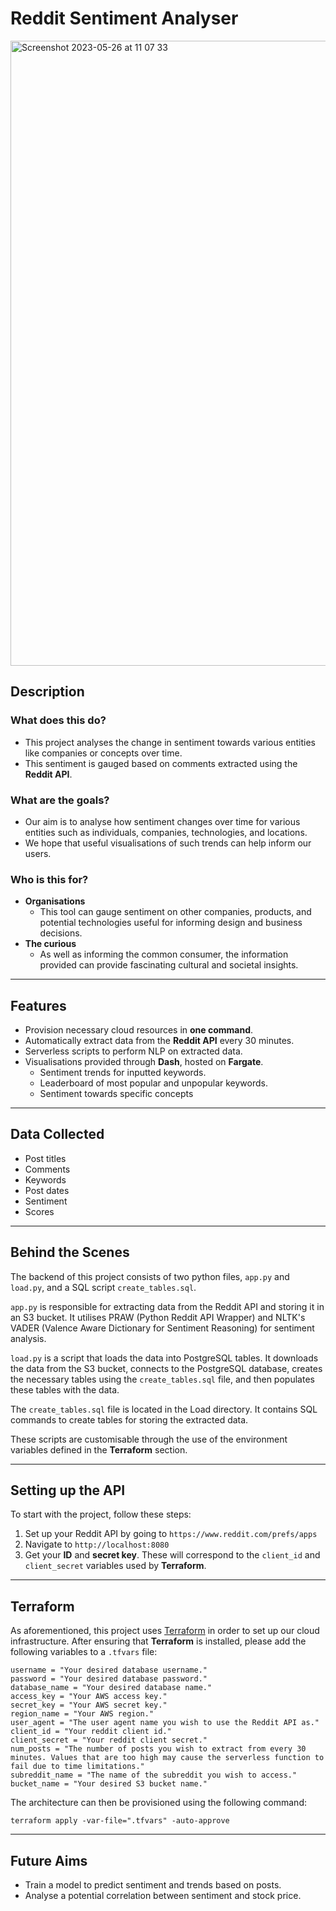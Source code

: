 # Reddit Sentiment Analyser

<img width="1000" alt="Screenshot 2023-05-26 at 11 07 33" src="https://github.com/a-s-fernando/reddit-sentiment/assets/76485041/630a550c-d1b9-4201-ab42-8e7d0c81049a">

## Description

### What does this do?

- This project analyses the change in sentiment towards various entities like companies or concepts over time.
- This sentiment is gauged based on comments extracted using the **Reddit API**.

### What are the goals?

- Our aim is to analyse how sentiment changes over time for various entities such as individuals, companies, technologies, and locations.
- We hope that useful visualisations of such trends can help inform our users.

### Who is this for?

- **Organisations**
  - This tool can gauge sentiment on other companies, products, and potential technologies useful for informing design and business decisions.
- **The curious**
  - As well as informing the common consumer, the information provided can provide fascinating cultural and societal insights.

---

## Features

- Provision necessary cloud resources in **one command**.
- Automatically extract data from the **Reddit API** every 30 minutes.
- Serverless scripts to perform NLP on extracted data.
- Visualisations provided through **Dash**, hosted on **Fargate**.
  - Sentiment trends for inputted keywords.
  - Leaderboard of most popular and unpopular keywords.
  - Sentiment towards specific concepts

---

## Data Collected

- Post titles
- Comments
- Keywords
- Post dates
- Sentiment
- Scores

---

## Behind the Scenes

The backend of this project consists of two python files, `app.py` and `load.py`, and a SQL script `create_tables.sql`.

`app.py` is responsible for extracting data from the Reddit API and storing it in an S3 bucket. It utilises PRAW (Python Reddit API Wrapper) and NLTK's VADER (Valence Aware Dictionary for Sentiment Reasoning) for sentiment analysis.

`load.py` is a script that loads the data into PostgreSQL tables. It downloads the data from the S3 bucket, connects to the PostgreSQL database, creates the necessary tables using the `create_tables.sql` file, and then populates these tables with the data.

The `create_tables.sql` file is located in the Load directory. It contains SQL commands to create tables for storing the extracted data.

These scripts are customisable through the use of the environment variables defined in the **Terraform** section.

---

## Setting up the API

To start with the project, follow these steps:

1. Set up your Reddit API by going to `https://www.reddit.com/prefs/apps`
2. Navigate to `http://localhost:8080`
3. Get your **ID** and **secret key**. These will correspond to the `client_id` and `client_secret` variables used by **Terraform**.

---

## Terraform

As aforementioned, this project uses [Terraform](https://www.terraform.io/) in order to set up our cloud infrastructure.
After ensuring that **Terraform** is installed, please add the following variables to a `.tfvars` file:

```
username = "Your desired database username."
password = "Your desired database password."
database_name = "Your desired database name."
access_key = "Your AWS access key."
secret_key = "Your AWS secret key."
region_name = "Your AWS region."
user_agent = "The user agent name you wish to use the Reddit API as."
client_id = "Your reddit client id."
client_secret = "Your reddit client secret."
num_posts = "The number of posts you wish to extract from every 30 minutes. Values that are too high may cause the serverless function to fail due to time limitations."
subreddit_name = "The name of the subreddit you wish to access."
bucket_name = "Your desired S3 bucket name."
```

The architecture can then be provisioned using the following command:

`terraform apply -var-file=".tfvars" -auto-approve`

---

## Future Aims

- Train a model to predict sentiment and trends based on posts.
- Analyse a potential correlation between sentiment and stock price.
